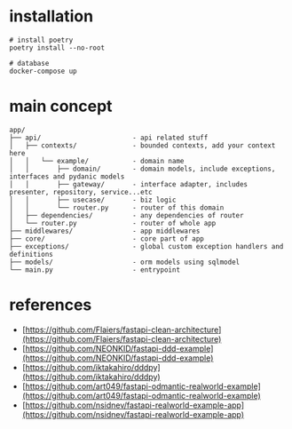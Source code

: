 # installation
```shell
# install poetry
poetry install --no-root

# database
docker-compose up
```

# main concept
```shell
app/
├── api/                       - api related stuff
│   ├── contexts/              - bounded contexts, add your context here
│   │   └── example/           - domain name
│   │       ├── domain/        - domain models, include exceptions, interfaces and pydanic models
│   │       ├── gateway/       - interface adapter, includes presenter, repository, service...etc
│   │       ├── usecase/       - biz logic
│   │       └── router.py      - router of this domain
│   ├── dependencies/          - any dependencies of router
│   └── router.py              - router of whole app
├── middlewares/               - app middlewares
├── core/                      - core part of app
├── exceptions/                - global custom exception handlers and definitions
├── models/                    - orm models using sqlmodel
└── main.py                    - entrypoint
```
# references
* [https://github.com/Flaiers/fastapi-clean-architecture](https://github.com/Flaiers/fastapi-clean-architecture)
* [https://github.com/NEONKID/fastapi-ddd-example](https://github.com/NEONKID/fastapi-ddd-example)
* [https://github.com/iktakahiro/dddpy](https://github.com/iktakahiro/dddpy)
* [https://github.com/art049/fastapi-odmantic-realworld-example](https://github.com/art049/fastapi-odmantic-realworld-example)
* [https://github.com/nsidnev/fastapi-realworld-example-app](https://github.com/nsidnev/fastapi-realworld-example-app)
